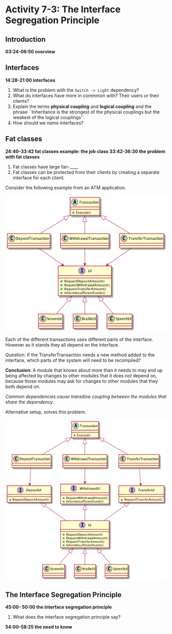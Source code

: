 # Activity 7-3: The Interface Segregation Principle

## Introduction

**03:24-06:50    overview**

## Interfaces

**14:28-21:00    interfaces**

1. What is the problem with the `Switch -> Light` dependency?
2. What do interfaces have more in commmon with? Their users *or* their clients?
3. Explain the terms **physical coupling** and **logical coupling** and the phrase ``Inheritance is the strongest of the physical couplings but the weakest of the logical couplings''.
4. How should we *name* interfaces?

## Fat classes

**24:40-33:42  fat classes example: the job class**
**33:42-36:30 the problem with fat classes**

1. Fat classes have large fan-____
2. Fat classes can be protected from their clients by creating a separate interface for each client.

Consider the following example from an ATM application.

![](../images/fatClassesATMExample.png)

Each of the different transactions uses different parts of the interface. However as it stands they all depend on the interface.

Question: If the TransferTransaction needs a new method added to the interface, which parts of the system will need to be recompiled?

**Conclusion**: A module that knows about more than it needs to may end up being affected by changes to other modules that it does *not* depend on, because those modules may ask for changes to other modules that they both depend on.

*Common dependencies cause transitive coupling between the modules that share the dependency*.

Alternative setup, solves this problem.

![](../images/fatClassesATMExampleSegregated.png)

## The Interface Segregation Principle

**45:00- 50:00 the interface segregation principle**

1. What does the interface segregation principle say?

**54:00-58:25 the need to know**
